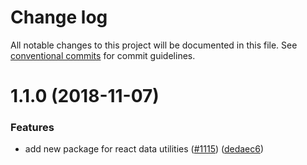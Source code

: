# Change log

All notable changes to this project will be documented in this file.
See [conventional commits](https://conventionalcommits.org) for commit guidelines.

<a name="1.1.0"></a>
# 1.1.0 (2018-11-07)


### Features

* add new package for react data utilities ([#1115](https://github.com/Microsoft/fast-dna/issues/1115)) ([dedaec6](https://github.com/Microsoft/fast-dna/commit/dedaec6))
